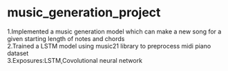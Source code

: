 # music_generation_project
1.Implemented a music generation model which can make a new song for a given starting length of notes and chords  
2.Trained a LSTM model using music21 library to preprocess midi piano dataset  
3.Exposures:LSTM,Covolutional neural network  
